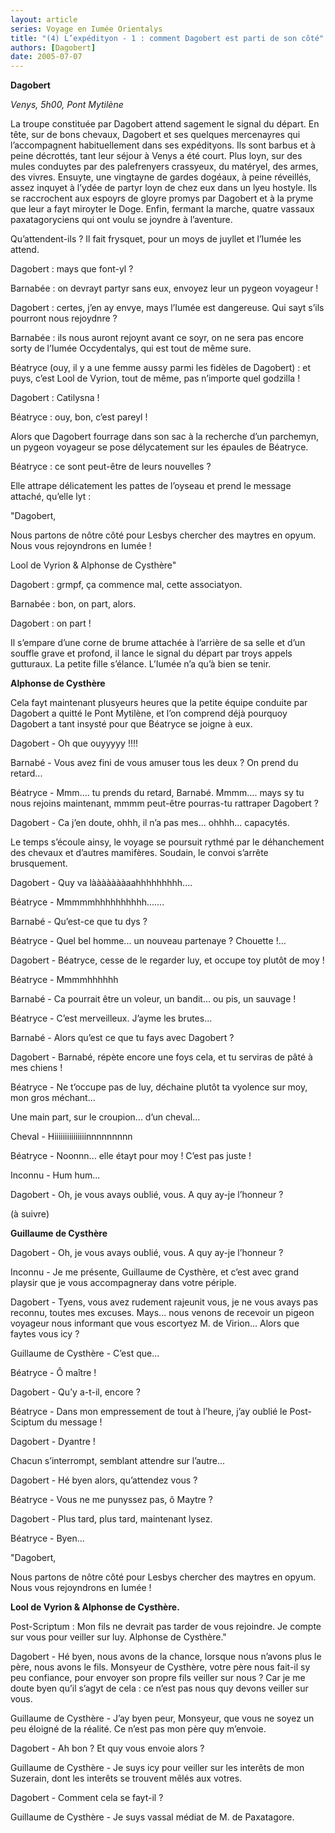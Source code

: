 ```yaml
---
layout: article
series: Voyage en Iumée Orientalys
title: "(4) L’expédityon - 1 : comment Dagobert est parti de son côté"
authors: [Dagobert]
date: 2005-07-07
---
```

**Dagobert**

_Venys, 5h00, Pont Mytilène_

La troupe constituée par Dagobert attend sagement le signal du départ. En tête, sur de bons chevaux, Dagobert et ses quelques mercenayres qui l’accompagnent habituellement dans ses expédityons. Ils sont barbus et à peine décrottés, tant leur séjour à Venys a été court. Plus loyn, sur des mules conduytes par des palefrenyers crassyeux, du matéryel, des armes, des vivres. Ensuyte, une vingtayne de gardes dogéaux, à peine réveillés, assez inquyet à l’ydée de partyr loyn de chez eux dans un lyeu hostyle. Ils se raccrochent aux espoyrs de gloyre promys par Dagobert et à la pryme que leur a fayt miroyter le Doge. Enfin, fermant la marche, quatre vassaux paxatagoryciens qui ont voulu se joyndre à l’aventure.

Qu’attendent-ils ? Il fait frysquet, pour un moys de juyllet et l’Iumée les attend.

Dagobert : mays que font-yl ?

Barnabée : on devrayt partyr sans eux, envoyez leur un pygeon voyageur !

Dagobert : certes, j’en ay envye, mays l’Iumée est dangereuse. Qui sayt s’ils pourront nous rejoydnre ?

Barnabée : ils nous auront rejoynt avant ce soyr, on ne sera pas encore sorty de l’Iumée Occydentalys, qui est tout de même sure.

Béatryce (ouy, il y a une femme aussy parmi les fidèles de Dagobert) : et puys, c’est Lool de Vyrion, tout de même, pas n’importe quel godzilla !

Dagobert : Catilysna !

Béatryce : ouy, bon, c’est pareyl !

Alors que Dagobert fourrage dans son sac à la recherche d’un parchemyn, un pygeon voyageur se pose délycatement sur les épaules de Béatryce.

Béatryce : ce sont peut-être de leurs nouvelles ?

Elle attrape délicatement les pattes de l’oyseau et prend le message attaché, qu’elle lyt :

"Dagobert,

Nous partons de nôtre côté pour Lesbys chercher des maytres en opyum. Nous vous rejoyndrons en Iumée !

Lool de Vyrion & Alphonse de Cysthère"

Dagobert : grmpf, ça commence mal, cette associatyon.

Barnabée : bon, on part, alors.

Dagobert : on part !

Il s’empare d’une corne de brume attachée à l’arrière de sa selle et d’un souffle grave et profond, il lance le signal du départ par troys appels gutturaux. La petite fille s’élance. L’Iumée n’a qu’à bien se tenir.

**Alphonse de Cysthère**

Cela fayt maintenant plusyeurs heures que la petite équipe conduite par Dagobert a quitté le Pont Mytilène, et l’on comprend déjà pourquoy Dagobert a tant insysté pour que Béatryce se joigne à eux.

Dagobert - Oh que ouyyyyy !!!!

Barnabé - Vous avez fini de vous amuser tous les deux ? On prend du retard...

Béatryce - Mmm.... tu prends du retard, Barnabé. Mmmm.... mays sy tu nous rejoins maintenant, mmmm peut-être pourras-tu rattraper Dagobert ?

Dagobert - Ca j’en doute, ohhh, il n’a pas mes... ohhhh... capacytés.

Le temps s’écoule ainsy, le voyage se poursuit rythmé par le déhanchement des chevaux et d’autres mamifères. Soudain, le convoi s’arrête brusquement.

Dagobert - Quy va làààààààaahhhhhhhhh....

Béatryce - Mmmmmhhhhhhhhhh.......

Barnabé - Qu’est-ce que tu dys ?

Béatryce - Quel bel homme... un nouveau partenaye ? Chouette !...

Dagobert - Béatryce, cesse de le regarder luy, et occupe toy plutôt de moy !

Béatryce - Mmmmhhhhhh

Barnabé - Ca pourrait être un voleur, un bandit... ou pis, un sauvage !

Béatryce - C’est merveilleux. J’ayme les brutes...

Barnabé - Alors qu’est ce que tu fays avec Dagobert ?

Dagobert - Barnabé, répète encore une foys cela, et tu serviras de pâté à mes chiens !

Béatryce - Ne t’occupe pas de luy, déchaine plutôt ta vyolence sur moy, mon gros méchant...

Une main part, sur le croupion... d’un cheval...

Cheval - Hiiiiiiiiiiiiiiinnnnnnnnn

Béatryce - Noonnn... elle étayt pour moy ! C’est pas juste !

Inconnu - Hum hum...

Dagobert - Oh, je vous avays oublié, vous. A quy ay-je l’honneur ?

(à suivre)

**Guillaume de Cysthère**

Dagobert - Oh, je vous avays oublié, vous. A quy ay-je l’honneur ?

Inconnu - Je me présente, Guillaume de Cysthère, et c’est avec grand playsir que je vous accompagneray dans votre périple.

Dagobert - Tyens, vous avez rudement rajeunit vous, je ne vous avays pas reconnu, toutes mes excuses. Mays... nous venons de recevoir un pigeon voyageur nous informant que vous escortyez M. de Virion... Alors que faytes vous icy ?

Guillaume de Cysthère - C’est que...

Béatryce - Ô maître !

Dagobert - Qu’y a-t-il, encore ?

Béatryce - Dans mon empressement de tout à l’heure, j’ay oublié le Post-Sciptum du message !

Dagobert - Dyantre !

Chacun s’interrompt, semblant attendre sur l’autre...

Dagobert - Hé byen alors, qu’attendez vous ?

Béatryce - Vous ne me punyssez pas, ô Maytre ?

Dagobert - Plus tard, plus tard, maintenant lysez.

Béatryce - Byen...

"Dagobert,

Nous partons de nôtre côté pour Lesbys chercher des maytres en opyum. Nous vous rejoyndrons en Iumée !

**Lool de Vyrion & Alphonse de Cysthère.**

Post-Scriptum : Mon fils ne devrait pas tarder de vous rejoindre. Je compte sur vous pour veiller sur luy. Alphonse de Cysthère."

Dagobert - Hé byen, nous avons de la chance, lorsque nous n’avons plus le père, nous avons le fils. Monsyeur de Cysthère, votre père nous fait-il sy peu confiance, pour envoyer son propre fils veiller sur nous ? Car je me doute byen qu’il s’agyt de cela : ce n’est pas nous quy devons veiller sur vous.

Guillaume de Cysthère - J’ay byen peur, Monsyeur, que vous ne soyez un peu éloigné de la réalité. Ce n’est pas mon père quy m’envoie.

Dagobert - Ah bon ? Et quy vous envoie alors ?

Guillaume de Cysthère - Je suys icy pour veiller sur les interêts de mon Suzerain, dont les interêts se trouvent mêlés aux votres.

Dagobert - Comment cela se fayt-il ?

Guillaume de Cysthère - Je suys vassal médiat de M. de Paxatagore.